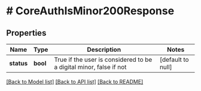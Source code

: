# # CoreAuthIsMinor200Response

## Properties

Name | Type | Description | Notes
------------ | ------------- | ------------- | -------------
**status** | **bool** | True if the user is considered to be a digital minor,                     false if not | [default to null]

[[Back to Model list]](../../README.md#models) [[Back to API list]](../../README.md#endpoints) [[Back to README]](../../README.md)
